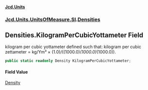 #### [Jcd.Units](index.md 'index')
### [Jcd.Units.UnitsOfMeasure.SI](Jcd.Units.UnitsOfMeasure.SI.md 'Jcd.Units.UnitsOfMeasure.SI').[Densities](Densities.md 'Jcd.Units.UnitsOfMeasure.SI.Densities')

## Densities.KilogramPerCubicYottameter Field

kilogram per cubic yottameter defined such that: kilogram per cubic zettameter = kg/Ym³ × (1.0)/((1000.0)*(1000.0)*(1000.0)).

```csharp
public static readonly Density KilogramPerCubicYottameter;
```

#### Field Value
[Density](Density.md 'Jcd.Units.UnitTypes.Density')